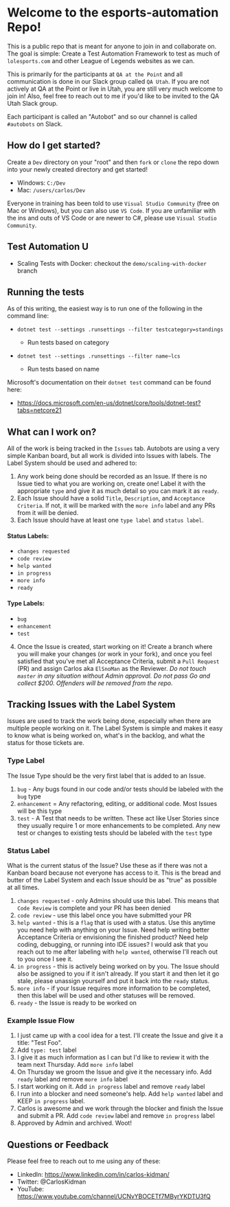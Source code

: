 # Welcome to the esports-automation Repo!
This is a public repo that is meant for anyone to join in and collaborate on. The goal is simple: Create a Test Automation Framework to test as much of `lolesports.com` and other League of Legends websites as we can.

This is primarily for the participants at `QA at the Point` and all communication is done in our Slack group called `QA Utah`. If you are not actively at QA at the Point or live in Utah, you are still very much welcome to join in! Also, feel free to reach out to me if you'd like to be invited to the QA Utah Slack group.

Each participant is called an "Autobot" and so our channel is called `#autobots` on Slack.


## How do I get started?
Create a `Dev` directory on your "root" and then `fork` or `clone` the repo down into your newly created directory and get started!

- Windows: `C:/Dev`
- Mac: `/users/carlos/Dev`
    
Everyone in training has been told to use `Visual Studio Community` (free on Mac or Windows), but you can also use `VS Code`. If you are unfamiliar with the ins and outs of VS Code or are newer to C#, please use `Visual Studio Community`.

## Test Automation U

- Scaling Tests with Docker: checkout the `demo/scaling-with-docker` branch

## Running the tests

As of this writing, the easiest way is to run one of the following in the command line:

- `dotnet test --settings .runsettings --filter testcategory=standings`
    - Run tests based on category
    
- `dotnet test --settings .runsettings --filter name~lcs`
    - Run tests based on name
    
Microsoft's documentation on their `dotnet test` command can be found here:
- https://docs.microsoft.com/en-us/dotnet/core/tools/dotnet-test?tabs=netcore21


## What can I work on?
All of the work is being tracked in the `Issues` tab. Autobots are using a very simple Kanban board, but all work is divided into Issues with labels. The Label System should be used and adhered to:

1. Any work being done should be recorded as an Issue. If there is no Issue tied to what you are working on, create one! Label it with the appropriate `type` and give it as much detail so you can mark it as `ready`.
2. Each Issue should have a solid `Title`, `Description`, and `Acceptance Criteria`. If not, it will be marked with the `more info` label and any PRs from it will be denied.
3. Each Issue should have at least one `type label` and `status label`.

#### Status Labels:
- `changes requested`
- `code review`
- `help wanted`
- `in progress`
- `more info`
- `ready`
    
#### Type Labels:
- `bug`
- `enhancement`
- `test`
    
4. Once the Issue is created, start working on it! Create a branch where you will make your changes (or work in your fork), and once you feel satisfied that you've met all Acceptance Criteria, submit a `Pull Request` (PR) and assign Carlos aka `ElSnoMan` as the Reviewer.
*Do not touch `master` in any situation without Admin approval. Do not pass Go and collect $200. Offenders will be removed from the repo.*


## Tracking Issues with the Label System
Issues are used to track the work being done, especially when there are multiple people working on it. The Label System is simple and makes it easy to know what is being worked on, what's in the backlog, and what the status for those tickets are.

### Type Label
The Issue Type should be the very first label that is added to an Issue.

1. `bug` - Any bugs found in our code and/or tests should be labeled with the `bug` type
2. `enhancement` = Any refactoring, editing, or additional code. Most Issues will be this type
3. `test` - A Test that needs to be written. These act like User Stories since they usually require 1 or more enhancements to be completed. Any new test or changes to existing tests should be labeled with the `test` type

### Status Label
What is the current status of the Issue? Use these as if there was not a Kanban board because not everyone has access to it. This is the bread and butter of the Label System and each Issue should be as "true" as possible at all times.

1. `changes requested` - only Admins should use this label. This means that `Code Review` is complete and your PR has been denied
2. `code review` - use this label once you have submitted your PR
3. `help wanted` - this is a `flag` that is used with a status. Use this anytime you need help with anything on your Issue. Need help writing better Acceptance Criteria or envisioning the finished product? Need help coding, debugging, or running into IDE issues? I would ask that you reach out to me after labeling with `help wanted`, otherwise I'll reach out to you once I see it.
4. `in progress` - this is actively being worked on by you. The Issue should also be assigned to you if it isn't already. If you start it and then let it go stale, please unassign yourself and put it back into the `ready` status.
5. `more info` - if your Issue requires more information to be completed, then this label will be used and other statuses will be removed.
6. `ready` - the Issue is ready to be worked on

### Example Issue Flow
1. I just came up with a cool idea for a test. I'll create the Issue and give it a title: "Test Foo".
2. Add `type: test` label
3. I give it as much information as I can but I'd like to review it with the team next Thursday. Add `more info` label
4. On Thursday we groom the Issue and give it the necessary info. Add `ready` label and remove `more info` label
5. I start working on it. Add `in progress` label and remove `ready` label
6. I run into a blocker and need someone's help. Add `help wanted` label and KEEP `in progress` label.
7. Carlos is awesome and we work through the blocker and finish the Issue and submit a PR. Add `code review` label and remove `in progress` label
8. Approved by Admin and archived. Woot!


## Questions or Feedback
Please feel free to reach out to me using any of these:

- LinkedIn: https://www.linkedin.com/in/carlos-kidman/
- Twitter: @CarlosKidman
- YouTube: https://www.youtube.com/channel/UCNvYBOCETf7MByrYKDTU3fQ
